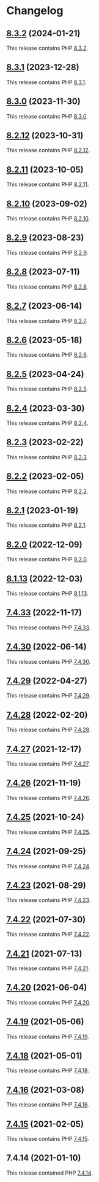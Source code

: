 # Changelog

## [8.3.2](https://github.com/jokay/docker-php-fpm-ext/releases/tag/8.3.2) (2024-01-21)

This release contains PHP [8.3.2](https://www.php.net/ChangeLog-8.php#8.3.2).

## [8.3.1](https://github.com/jokay/docker-php-fpm-ext/releases/tag/8.3.1) (2023-12-28)

This release contains PHP [8.3.1](https://www.php.net/ChangeLog-8.php#8.3.1).

## [8.3.0](https://github.com/jokay/docker-php-fpm-ext/releases/tag/8.3.0) (2023-11-30)

This release contains PHP [8.3.0](https://www.php.net/ChangeLog-8.php#8.3.0).

## [8.2.12](https://github.com/jokay/docker-php-fpm-ext/releases/tag/8.2.12) (2023-10-31)

This release contains PHP [8.2.12](https://www.php.net/ChangeLog-8.php#8.2.12).

## [8.2.11](https://github.com/jokay/docker-php-fpm-ext/releases/tag/8.2.11) (2023-10-05)

This release contains PHP [8.2.11](https://www.php.net/ChangeLog-8.php#8.2.11).

## [8.2.10](https://github.com/jokay/docker-php-fpm-ext/releases/tag/8.2.10) (2023-09-02)

This release contains PHP [8.2.10](https://www.php.net/ChangeLog-8.php#8.2.10).

## [8.2.9](https://github.com/jokay/docker-php-fpm-ext/releases/tag/8.2.9) (2023-08-23)

This release contains PHP [8.2.9](https://www.php.net/ChangeLog-8.php#8.2.9).

## [8.2.8](https://github.com/jokay/docker-php-fpm-ext/releases/tag/8.2.8) (2023-07-11)

This release contains PHP [8.2.8](https://www.php.net/ChangeLog-8.php#8.2.8).

## [8.2.7](https://github.com/jokay/docker-php-fpm-ext/releases/tag/8.2.7) (2023-06-14)

This release contains PHP [8.2.7](https://www.php.net/ChangeLog-8.php#8.2.7).

## [8.2.6](https://github.com/jokay/docker-php-fpm-ext/releases/tag/8.2.6) (2023-05-18)

This release contains PHP [8.2.6](https://www.php.net/ChangeLog-8.php#8.2.6).

## [8.2.5](https://github.com/jokay/docker-php-fpm-ext/releases/tag/8.2.5) (2023-04-24)

This release contains PHP [8.2.5](https://www.php.net/ChangeLog-8.php#8.2.5).

## [8.2.4](https://github.com/jokay/docker-php-fpm-ext/releases/tag/8.2.4) (2023-03-30)

This release contains PHP [8.2.4](https://www.php.net/ChangeLog-8.php#8.2.4).

## [8.2.3](https://github.com/jokay/docker-php-fpm-ext/releases/tag/8.2.3) (2023-02-22)

This release contains PHP [8.2.3](https://www.php.net/ChangeLog-8.php#8.2.3).

## [8.2.2](https://github.com/jokay/docker-php-fpm-ext/releases/tag/8.2.2) (2023-02-05)

This release contains PHP [8.2.2](https://www.php.net/ChangeLog-8.php#8.2.2).

## [8.2.1](https://github.com/jokay/docker-php-fpm-ext/releases/tag/8.2.1) (2023-01-19)

This release contains PHP [8.2.1](https://www.php.net/ChangeLog-8.php#8.2.1).

## [8.2.0](https://github.com/jokay/docker-php-fpm-ext/releases/tag/8.2.0) (2022-12-09)

This release contains PHP [8.2.0](https://www.php.net/ChangeLog-8.php#8.2.0).

## [8.1.13](https://github.com/jokay/docker-php-fpm-ext/releases/tag/8.1.13) (2022-12-03)

This release contains PHP [8.1.13](https://www.php.net/ChangeLog-8.php#8.1.13).

## [7.4.33](https://github.com/jokay/docker-php-fpm-ext/releases/tag/7.4.33) (2022-11-17)

This release contains PHP [7.4.33](https://www.php.net/ChangeLog-7.php#7.4.33).

## [7.4.30](https://github.com/jokay/docker-php-fpm-ext/releases/tag/7.4.30) (2022-06-14)

This release contains PHP [7.4.30](https://www.php.net/ChangeLog-7.php#7.4.30).

## [7.4.29](https://github.com/jokay/docker-php-fpm-ext/releases/tag/7.4.29) (2022-04-27)

This release contains PHP [7.4.29](https://www.php.net/ChangeLog-7.php#7.4.29).

## [7.4.28](https://github.com/jokay/docker-php-fpm-ext/releases/tag/7.4.28) (2022-02-20)

This release contains PHP [7.4.28](https://www.php.net/ChangeLog-7.php#7.4.28).

## [7.4.27](https://github.com/jokay/docker-php-fpm-ext/releases/tag/7.4.27) (2021-12-17)

This release contains PHP [7.4.27](https://www.php.net/ChangeLog-7.php#7.4.27).

## [7.4.26](https://github.com/jokay/docker-php-fpm-ext/releases/tag/7.4.26) (2021-11-19)

This release contains PHP [7.4.26](https://www.php.net/ChangeLog-7.php#7.4.26).

## [7.4.25](https://github.com/jokay/docker-php-fpm-ext/releases/tag/7.4.25) (2021-10-24)

This release contains PHP [7.4.25](https://www.php.net/ChangeLog-7.php#7.4.25).

## [7.4.24](https://github.com/jokay/docker-php-fpm-ext/releases/tag/7.4.24) (2021-09-25)

This release contains PHP [7.4.24](https://www.php.net/ChangeLog-7.php#7.4.24).

## [7.4.23](https://github.com/jokay/docker-php-fpm-ext/releases/tag/7.4.23) (2021-08-29)

This release contains PHP [7.4.23](https://www.php.net/ChangeLog-7.php#7.4.23).

## [7.4.22](https://github.com/jokay/docker-php-fpm-ext/releases/tag/7.4.22) (2021-07-30)

This release contains PHP [7.4.22](https://www.php.net/ChangeLog-7.php#7.4.22).

## [7.4.21](https://github.com/jokay/docker-php-fpm-ext/releases/tag/7.4.21) (2021-07-13)

This release contains PHP [7.4.21](https://www.php.net/ChangeLog-7.php#7.4.21).

## [7.4.20](https://github.com/jokay/docker-php-fpm-ext/releases/tag/7.4.20) (2021-06-04)

This release contains PHP [7.4.20](https://www.php.net/ChangeLog-7.php#7.4.20).

## [7.4.19](https://github.com/jokay/docker-php-fpm-ext/releases/tag/7.4.19) (2021-05-06)

This release contains PHP [7.4.19](https://www.php.net/ChangeLog-7.php#7.4.19).

## [7.4.18](https://github.com/jokay/docker-php-fpm-ext/releases/tag/7.4.18) (2021-05-01)

This release contains PHP [7.4.18](https://www.php.net/ChangeLog-7.php#7.4.18).

## [7.4.16](https://github.com/jokay/docker-php-fpm-ext/releases/tag/7.4.16) (2021-03-08)

This release contains PHP [7.4.16](https://www.php.net/ChangeLog-7.php#7.4.16).

## [7.4.15](https://github.com/jokay/docker-php-fpm-ext/releases/tag/7.4.15) (2021-02-05)

This release contains PHP [7.4.15](https://www.php.net/ChangeLog-7.php#7.4.15).

## 7.4.14 (2021-01-10)

This release contained PHP [7.4.14](https://www.php.net/ChangeLog-7.php#7.4.14).

